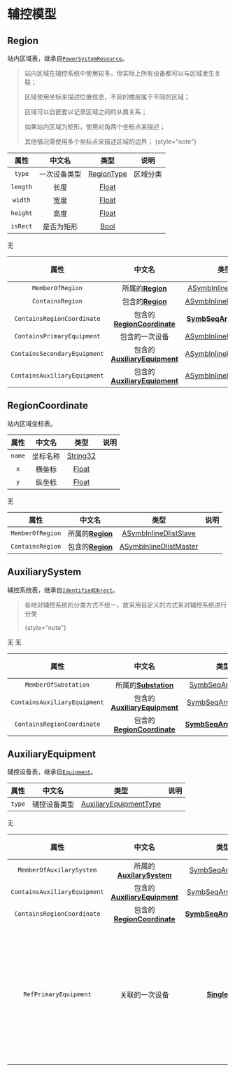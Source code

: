 # 辅控模型

## Region

站内区域表，继承自[`PowerSystemResource`](Abstract-Class.md#powersystemresource)。

> 站内区域在辅控系统中使用较多，但实际上所有设备都可以与区域发生关联；
>
> 区域使用坐标来描述位置信息，不同的楼层属于不同的区域；
>
> 区域可以自嵌套以记录区域之间的从属关系；
>
> 如果站内区域为矩形，使用对角两个坐标点来描述；
>
> 其他情况需使用多个坐标点来描述区域的边界；
> {style="note"}

<tabs>
    <tab title="维护分区">

|  **属性**  | **中文名** |                **类型**                 | **说明** |
|:--------:|:-------:|:-------------------------------------:|:------:|
|  `type`  | 一次设备类型  | [RegionType](Enum-Type.md#regiontype) |  区域分类  |
| `length` |   长度    | [Float](Base-Attribute-Type.md#float) |        |
| `width`  |   宽度    | [Float](Base-Attribute-Type.md#float) |        |
| `height` |   高度    | [Float](Base-Attribute-Type.md#float) |        |
| `isRect` |  是否为矩形  | [Bool](Base-Attribute-Type.md#float)  |        |

</tab>
<tab title="同步分区">
无
</tab>
<tab title="索引分区">

|            **属性**            |                                  **中文名**                                   |                                 **类型**                                  | **说明** |
|:----------------------------:|:--------------------------------------------------------------------------:|:-----------------------------------------------------------------------:|:------:|
|       `MemberOfRegion`       |                   所属的[**Region**](auxi-model.md#region)                    |  [ASymbInlineDlistSlave](Base-Attribute-Type.md#asymbinlinedlistslave)  |        |
|       `ContainsRegion`       |                   包含的[**Region**](auxi-model.md#region)                    | [ASymbInlineDlistMaster](Base-Attribute-Type.md#asymbinlinedlistmaster) |        |
|  `ContainsRegionCoordinate`  |         包含的[**RegionCoordinate**](auxi-model.md#regioncoordinate)          |   [**SymbSeqArrayMaster**](Base-Attribute-Type.md#symbseqarraymaster)   |        |
|  `ContainsPrimaryEquipment`  |                                  包含的一次设备                                   | [ASymbInlineDlistMaster](Base-Attribute-Type.md#asymbinlinedlistmaster) |        |
| `ContainsSecondaryEquipment` | 包含的[**AuxiliaryEquipment**](primary-equipment-model.md#secondaryequipment) | [ASymbInlineDlistMaster](Base-Attribute-Type.md#asymbinlinedlistmaster) |        |
| `ContainsAuxiliaryEquipment` |       包含的[**AuxiliaryEquipment**](auxi-model.md#auxiliaryequipment)        | [ASymbInlineDlistMaster](Base-Attribute-Type.md#asymbinlinedlistmaster) |        |

</tab>

</tabs>

## RegionCoordinate

站内区域坐标表。

<tabs>
    <tab title="维护分区">

| **属性** | **中文名** |                  **类型**                   | **说明** |
|:------:|:-------:|:-----------------------------------------:|:------:|
| `name` |  坐标名称   | [String32](Base-Attribute-Type.md#string) |        |
|  `x`   |   横坐标   |   [Float](Base-Attribute-Type.md#float)   |        |
|  `y`   |   纵坐标   |   [Float](Base-Attribute-Type.md#float)   |        |

</tab>
<tab title="同步分区">
无
</tab>
<tab title="索引分区">

|      **属性**      |                **中文名**                |                                 **类型**                                  | **说明** |
|:----------------:|:-------------------------------------:|:-----------------------------------------------------------------------:|:------:|
| `MemberOfRegion` | 所属的[**Region**](auxi-model.md#region) |  [ASymbInlineDlistSlave](Base-Attribute-Type.md#asymbinlinedlistslave)  |        |
| `ContainsRegion` | 包含的[**Region**](auxi-model.md#region) | [ASymbInlineDlistMaster](Base-Attribute-Type.md#asymbinlinedlistmaster) |        |

</tab>

</tabs>

## AuxiliarySystem

辅控系统表，继承自[`IdentifiedObject`](Abstract-Class.md#identifiedobject)。

> 各地对辅控系统的分类方式不统一，故采用自定义的方式来对辅控系统进行分类
>
> {style="note"}

<tabs>
    <tab title="维护分区">
无
</tab>
<tab title="同步分区">
无
</tab>
<tab title="索引分区">

|            **属性**            |                            **中文名**                            |                               **类型**                                | **说明** |
|:----------------------------:|:-------------------------------------------------------------:|:-------------------------------------------------------------------:|:------:|
|     `MemberOfSubstation`     |         所属的[**Substation**](Core-Model.md#substation)         |    [SymbSeqArraySlave](Base-Attribute-Type.md#symbseqarrayslave)    |        |
| `ContainsAuxiliaryEquipment` | 包含的[**AuxiliaryEquipment**](auxi-model.md#auxiliaryequipment) |   [SymbSeqArrayMaster](Base-Attribute-Type.md#symbseqarraymaster)   |        |
|  `ContainsRegionCoordinate`  |   包含的[**RegionCoordinate**](auxi-model.md#regioncoordinate)   | [**SymbSeqArrayMaster**](Base-Attribute-Type.md#symbseqarraymaster) |        |

</tab>

</tabs>

## AuxiliaryEquipment

辅控设备表，继承自[`Equipment`](Abstract-Class.md#equipment)。

<tabs>
    <tab title="维护分区">

| **属性** | **中文名** |                            **类型**                             | **说明** |
|:------:|:-------:|:-------------------------------------------------------------:|:------:|
| `type` | 辅控设备类型  | [AuxiliaryEquipmentType](Enum-Type.md#auxiliaryequipmenttype) |        |

</tab>
<tab title="同步分区">
无
</tab>
<tab title="索引分区">

|            **属性**            |                            **中文名**                            |                               **类型**                                |    **说明**     |
|:----------------------------:|:-------------------------------------------------------------:|:-------------------------------------------------------------------:|:-------------:|
|   `MemberOfAuxilarySystem`   |    所属的[**AuxilarySystem**](auxi-model.md#auxiliarysystem)     |    [SymbSeqArraySlave](Base-Attribute-Type.md#symbseqarrayslave)    |               |
| `ContainsAuxiliaryEquipment` | 包含的[**AuxiliaryEquipment**](auxi-model.md#auxiliaryequipment) |   [SymbSeqArrayMaster](Base-Attribute-Type.md#symbseqarraymaster)   |               |
|  `ContainsRegionCoordinate`  |   包含的[**RegionCoordinate**](auxi-model.md#regioncoordinate)   | [**SymbSeqArrayMaster**](Base-Attribute-Type.md#symbseqarraymaster) |               |
|    `RefPrimaryEquipment`     |                            关联的一次设备                            |          [**SingleRef**](Base-Attribute-Type.md#singleref)          | 可关联到所有种类的一次设备 |

</tab>

</tabs>
